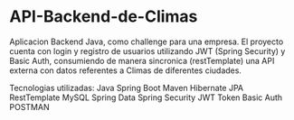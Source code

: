 # API-Backend-de-Climas

Aplicacion Backend Java, como challenge para una empresa. El proyecto cuenta con login y registro de usuarios utilizando JWT (Spring Security) y Basic Auth, consumiendo de manera sincronica (restTemplate) una API externa con datos referentes a Climas de diferentes ciudades.

Tecnologias utilizadas:
Java
Spring Boot
Maven
Hibernate
JPA
RestTemplate
MySQL
Spring Data
Spring Security
JWT Token
Basic Auth
POSTMAN
